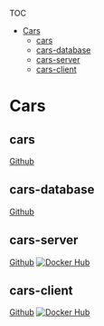 TOC

- [Cars](#cars)
  - [cars](#cars-1)
  - [cars-database](#cars-database)
  - [cars-server](#cars-server)
  - [cars-client](#cars-client)


# Cars

## cars

[Github](https://github.com/QPanProjects/Demo/tree/master/cars)

## cars-database

[Github](https://github.com/QPanProjects/Demo/tree/master/cars-database)

## cars-server

[Github](https://github.com/QPanProjects/Demo/tree/master/cars-server)
[![Docker Hub](https://img.shields.io/docker/cloud/build/qpanprojects/demo?style=flat-square)](https://hub.docker.com/r/qpanprojects/demo)

## cars-client

[Github](https://github.com/QPanProjects/Demo/tree/master/cars-client)
[![Docker Hub](https://img.shields.io/docker/cloud/build/qpanprojects/demo?style=flat-square)](https://hub.docker.com/r/qpanprojects/demo)
